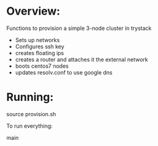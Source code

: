 Overview:
========
Functions to provision a simple 3-node cluster in trystack

- Sets up networks
- Configures ssh key
- creates floating ips
- creates a router and attaches it the external network
- boots centos7 nodes
- updates resolv.conf to use google dns

Running:
========

  source provision.sh
  
To run everything:

  main


